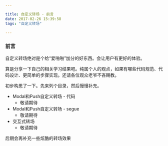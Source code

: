 ```yaml
---

title: 自定义转场 - 前言
date: 2017-02-26 15:39:58
tags: "自定义转场"

---
```


### 前言

自定义转场绝对是个给“爱啪啪”加分的好东西。会让用户有更好的体验。

算是分享一下自己的相关学习结果吧。纯属个人的观点，如果有哪些代码规范、代码设计、更简单的步骤实现。还请各位观众老爷不吝赐教。

初步构思了一下。先来列个目录，然后慢慢补充。

- Modal和Push自定义转场 - 代码
    - 敬请期待 
- Modal和Push自定义转场 - segue
    - 敬请期待 
- 交互式转场
    - 敬请期待 

后期会再补充一些炫酷的转场效果

